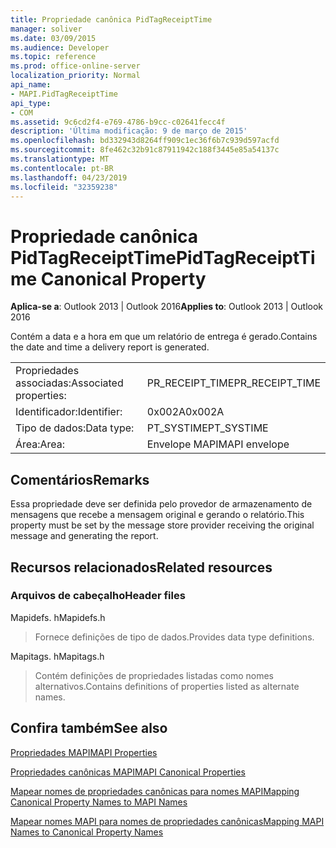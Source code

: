 ```yaml
---
title: Propriedade canônica PidTagReceiptTime
manager: soliver
ms.date: 03/09/2015
ms.audience: Developer
ms.topic: reference
ms.prod: office-online-server
localization_priority: Normal
api_name:
- MAPI.PidTagReceiptTime
api_type:
- COM
ms.assetid: 9c6cd2f4-e769-4786-b9cc-c02641fecc4f
description: 'Última modificação: 9 de março de 2015'
ms.openlocfilehash: bd332943d8264ff909c1ec36f6b7c939d597acfd
ms.sourcegitcommit: 8fe462c32b91c87911942c188f3445e85a54137c
ms.translationtype: MT
ms.contentlocale: pt-BR
ms.lasthandoff: 04/23/2019
ms.locfileid: "32359238"
---
```

# <a name="pidtagreceipttime-canonical-property"></a><span data-ttu-id="a88dc-103">Propriedade canônica PidTagReceiptTime</span><span class="sxs-lookup"><span data-stu-id="a88dc-103">PidTagReceiptTime Canonical Property</span></span>

  
  
<span data-ttu-id="a88dc-104">**Aplica-se a**: Outlook 2013 | Outlook 2016</span><span class="sxs-lookup"><span data-stu-id="a88dc-104">**Applies to**: Outlook 2013 | Outlook 2016</span></span> 
  
<span data-ttu-id="a88dc-105">Contém a data e a hora em que um relatório de entrega é gerado.</span><span class="sxs-lookup"><span data-stu-id="a88dc-105">Contains the date and time a delivery report is generated.</span></span>
  
|||
|:-----|:-----|
|<span data-ttu-id="a88dc-106">Propriedades associadas:</span><span class="sxs-lookup"><span data-stu-id="a88dc-106">Associated properties:</span></span>  <br/> |<span data-ttu-id="a88dc-107">PR_RECEIPT_TIME</span><span class="sxs-lookup"><span data-stu-id="a88dc-107">PR_RECEIPT_TIME</span></span>  <br/> |
|<span data-ttu-id="a88dc-108">Identificador:</span><span class="sxs-lookup"><span data-stu-id="a88dc-108">Identifier:</span></span>  <br/> |<span data-ttu-id="a88dc-109">0x002A</span><span class="sxs-lookup"><span data-stu-id="a88dc-109">0x002A</span></span>  <br/> |
|<span data-ttu-id="a88dc-110">Tipo de dados:</span><span class="sxs-lookup"><span data-stu-id="a88dc-110">Data type:</span></span>  <br/> |<span data-ttu-id="a88dc-111">PT_SYSTIME</span><span class="sxs-lookup"><span data-stu-id="a88dc-111">PT_SYSTIME</span></span>  <br/> |
|<span data-ttu-id="a88dc-112">Área:</span><span class="sxs-lookup"><span data-stu-id="a88dc-112">Area:</span></span>  <br/> |<span data-ttu-id="a88dc-113">Envelope MAPI</span><span class="sxs-lookup"><span data-stu-id="a88dc-113">MAPI envelope</span></span>  <br/> |
   
## <a name="remarks"></a><span data-ttu-id="a88dc-114">Comentários</span><span class="sxs-lookup"><span data-stu-id="a88dc-114">Remarks</span></span>

<span data-ttu-id="a88dc-115">Essa propriedade deve ser definida pelo provedor de armazenamento de mensagens que recebe a mensagem original e gerando o relatório.</span><span class="sxs-lookup"><span data-stu-id="a88dc-115">This property must be set by the message store provider receiving the original message and generating the report.</span></span> 
  
## <a name="related-resources"></a><span data-ttu-id="a88dc-116">Recursos relacionados</span><span class="sxs-lookup"><span data-stu-id="a88dc-116">Related resources</span></span>

### <a name="header-files"></a><span data-ttu-id="a88dc-117">Arquivos de cabeçalho</span><span class="sxs-lookup"><span data-stu-id="a88dc-117">Header files</span></span>

<span data-ttu-id="a88dc-118">Mapidefs. h</span><span class="sxs-lookup"><span data-stu-id="a88dc-118">Mapidefs.h</span></span>
  
> <span data-ttu-id="a88dc-119">Fornece definições de tipo de dados.</span><span class="sxs-lookup"><span data-stu-id="a88dc-119">Provides data type definitions.</span></span>
    
<span data-ttu-id="a88dc-120">Mapitags. h</span><span class="sxs-lookup"><span data-stu-id="a88dc-120">Mapitags.h</span></span>
  
> <span data-ttu-id="a88dc-121">Contém definições de propriedades listadas como nomes alternativos.</span><span class="sxs-lookup"><span data-stu-id="a88dc-121">Contains definitions of properties listed as alternate names.</span></span>
    
## <a name="see-also"></a><span data-ttu-id="a88dc-122">Confira também</span><span class="sxs-lookup"><span data-stu-id="a88dc-122">See also</span></span>



[<span data-ttu-id="a88dc-123">Propriedades MAPI</span><span class="sxs-lookup"><span data-stu-id="a88dc-123">MAPI Properties</span></span>](mapi-properties.md)
  
[<span data-ttu-id="a88dc-124">Propriedades canônicas MAPI</span><span class="sxs-lookup"><span data-stu-id="a88dc-124">MAPI Canonical Properties</span></span>](mapi-canonical-properties.md)
  
[<span data-ttu-id="a88dc-125">Mapear nomes de propriedades canônicas para nomes MAPI</span><span class="sxs-lookup"><span data-stu-id="a88dc-125">Mapping Canonical Property Names to MAPI Names</span></span>](mapping-canonical-property-names-to-mapi-names.md)
  
[<span data-ttu-id="a88dc-126">Mapear nomes MAPI para nomes de propriedades canônicas</span><span class="sxs-lookup"><span data-stu-id="a88dc-126">Mapping MAPI Names to Canonical Property Names</span></span>](mapping-mapi-names-to-canonical-property-names.md)

